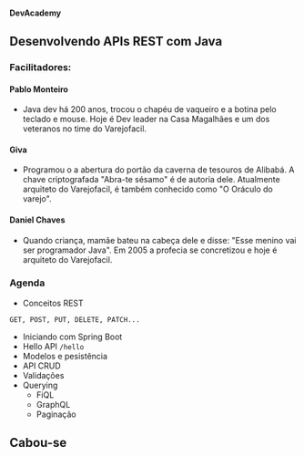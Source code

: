#### DevAcademy 


## Desenvolvendo APIs REST com Java



### Facilitadores:

#### Pablo Monteiro
- Java dev há 200 anos, trocou o chapéu de vaqueiro e a botina pelo teclado e mouse. Hoje é Dev leader na Casa Magalhães e um dos veteranos no time do Varejofacil.

#### Giva
- Programou o a abertura do portão da caverna de tesouros de Alibabá. A chave criptografada "Abra-te sésamo" é de autoria dele. Atualmente arquiteto do Varejofacil, é também conhecido como "O Oráculo do varejo".

#### Daniel Chaves
- Quando criança, mamãe bateu na cabeça dele e disse: "Esse menino vai ser programador Java". Em 2005 a profecia se concretizou e hoje é arquiteto do Varejofacil.


### Agenda
- Conceitos REST
```
GET, POST, PUT, DELETE, PATCH...
```
- Iniciando com Spring Boot
- Hello API
    `/hello`
- Modelos e pesistência
- API CRUD
- Validações
- Querying
    - FiQL
    - GraphQL
    - Paginação
    


## Cabou-se